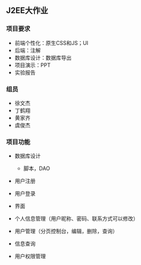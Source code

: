 ## J2EE大作业

### 项目要求

+ 前端个性化：原生CSS和JS；UI
+ 后端：注解
+ 数据库设计：数据库导出
+ 项目演示：PPT
+ 实验报告

### 组员

+ 徐文杰
+ 丁鹤翔
+ 黄家齐
+ 虞俊杰



### 项目功能

+ 数据库设计

  + 脚本，DAO

  

+ 用户注册

+ 用户登录



+ 界面



+ 个人信息管理（用户昵称、密码、联系方式可以修改）



+ 用户管理（分页控制台，编辑，删除，查询）



+ 信息查询
+ 用户权限管理

